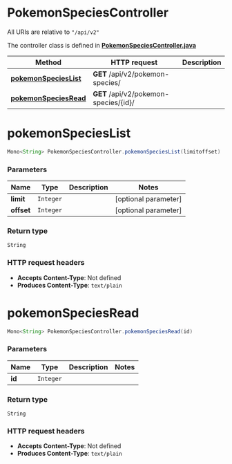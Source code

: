 # PokemonSpeciesController

All URIs are relative to `"/api/v2"`

The controller class is defined in **[PokemonSpeciesController.java](../../src/main/java/org/openapitools/controller/PokemonSpeciesController.java)**

Method | HTTP request | Description
------------- | ------------- | -------------
[**pokemonSpeciesList**](#pokemonSpeciesList) | **GET** /api/v2/pokemon-species/ | 
[**pokemonSpeciesRead**](#pokemonSpeciesRead) | **GET** /api/v2/pokemon-species/{id}/ | 

<a name="pokemonSpeciesList"></a>
# **pokemonSpeciesList**
```java
Mono<String> PokemonSpeciesController.pokemonSpeciesList(limitoffset)
```



### Parameters
Name | Type | Description  | Notes
------------- | ------------- | ------------- | -------------
**limit** | `Integer` |  | [optional parameter]
**offset** | `Integer` |  | [optional parameter]

### Return type
`String`


### HTTP request headers
 - **Accepts Content-Type**: Not defined
 - **Produces Content-Type**: `text/plain`

<a name="pokemonSpeciesRead"></a>
# **pokemonSpeciesRead**
```java
Mono<String> PokemonSpeciesController.pokemonSpeciesRead(id)
```



### Parameters
Name | Type | Description  | Notes
------------- | ------------- | ------------- | -------------
**id** | `Integer` |  |

### Return type
`String`


### HTTP request headers
 - **Accepts Content-Type**: Not defined
 - **Produces Content-Type**: `text/plain`

